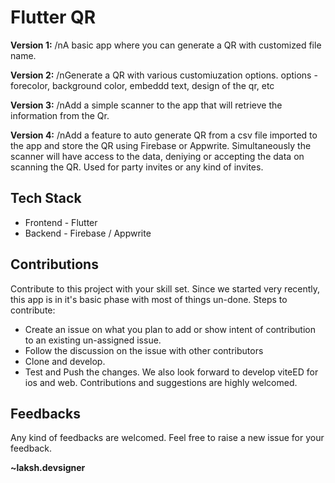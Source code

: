 # Flutter QR
**Version 1:**
/nA basic app where you can generate a QR with customized file name.

**Version 2:**
/nGenerate a QR with various customiuzation options. 
options - forecolor, background color, embeddd text, design of the qr, etc

**Version 3:**
/nAdd a simple scanner to the app that will retrieve the information from the Qr.

**Version 4:** 
/nAdd a feature to auto generate QR from a csv file imported to the app and store the QR using Firebase or Appwrite.
Simultaneously the scanner will have access to the data, deniying or accepting the data on scanning the QR. 
Used for party invites or any kind of invites. 

## Tech Stack
* Frontend - Flutter
* Backend - Firebase / Appwrite

## Contributions
Contribute to this project with your skill set. Since we started very recently, this app is in it's basic phase with most of things un-done. Steps to contribute:

* Create an issue on what you plan to add or show intent of contribution to an existing un-assigned issue.
* Follow the discussion on the issue with other contributors
* Clone and develop.
* Test and Push the changes.
We also look forward to develop viteED for ios and web. Contributions and suggestions are highly welcomed.

## Feedbacks
Any kind of feedbacks are welcomed. Feel free to raise a new issue for your feedback.

**~laksh.devsigner**

